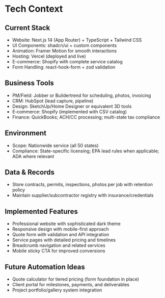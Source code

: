 # Tech Context

## Current Stack
- Website: Next.js 14 (App Router) + TypeScript + Tailwind CSS
- UI Components: shadcn/ui + custom components
- Animation: Framer Motion for smooth interactions
- Hosting: Vercel (deployed and live)
- E-commerce: Shopify with complete service catalog
- Form Handling: react-hook-form + zod validation

## Business Tools
- PM/Field: Jobber or Buildertrend for scheduling, photos, invoicing
- CRM: HubSpot (lead capture, pipeline)
- Design: SketchUp/Home Designer or equivalent 3D tools
- E‑commerce: Shopify (implemented with CSV catalog)
- Finance: QuickBooks; ACH/CC processing; multi-state tax compliance

## Environment
- Scope: Nationwide service (all 50 states)
- Compliance: State-specific licensing; EPA lead rules when applicable; ADA where relevant

## Data & Records
- Store contracts, permits, inspections, photos per job with retention policy
- Maintain supplier/subcontractor registry with insurance/credentials

## Implemented Features
- Professional website with sophisticated dark theme
- Responsive design with mobile-first approach
- Quote form with validation and API integration
- Service pages with detailed pricing and timelines
- Breadcrumb navigation and related services
- Mobile sticky CTA for improved conversions

## Future Automation Ideas
- Quote calculator for tiered pricing (form foundation in place)
- Client portal for milestones, payments, and deliverables
- Project portfolio/gallery system integration

